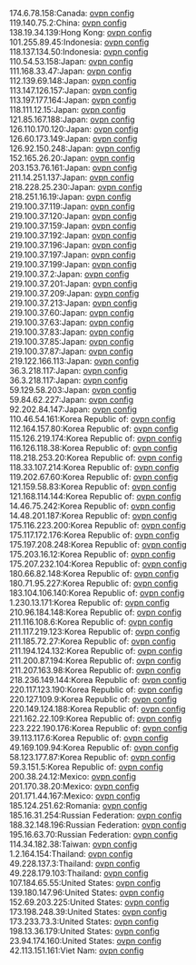 174.6.78.158:Canada: [ovpn config](vpn/174_6_78_158.ovpn)  
119.140.75.2:China: [ovpn config](vpn/119_140_75_2.ovpn)  
138.19.34.139:Hong Kong: [ovpn config](vpn/138_19_34_139.ovpn)  
101.255.89.45:Indonesia: [ovpn config](vpn/101_255_89_45.ovpn)  
118.137.134.50:Indonesia: [ovpn config](vpn/118_137_134_50.ovpn)  
110.54.53.158:Japan: [ovpn config](vpn/110_54_53_158.ovpn)  
111.168.33.47:Japan: [ovpn config](vpn/111_168_33_47.ovpn)  
112.139.69.148:Japan: [ovpn config](vpn/112_139_69_148.ovpn)  
113.147.126.157:Japan: [ovpn config](vpn/113_147_126_157.ovpn)  
113.197.177.164:Japan: [ovpn config](vpn/113_197_177_164.ovpn)  
118.111.12.15:Japan: [ovpn config](vpn/118_111_12_15.ovpn)  
121.85.167.188:Japan: [ovpn config](vpn/121_85_167_188.ovpn)  
126.110.170.120:Japan: [ovpn config](vpn/126_110_170_120.ovpn)  
126.60.173.149:Japan: [ovpn config](vpn/126_60_173_149.ovpn)  
126.92.150.248:Japan: [ovpn config](vpn/126_92_150_248.ovpn)  
152.165.26.20:Japan: [ovpn config](vpn/152_165_26_20.ovpn)  
203.153.76.161:Japan: [ovpn config](vpn/203_153_76_161.ovpn)  
211.14.251.137:Japan: [ovpn config](vpn/211_14_251_137.ovpn)  
218.228.25.230:Japan: [ovpn config](vpn/218_228_25_230.ovpn)  
218.251.16.19:Japan: [ovpn config](vpn/218_251_16_19.ovpn)  
219.100.37.119:Japan: [ovpn config](vpn/219_100_37_119.ovpn)  
219.100.37.120:Japan: [ovpn config](vpn/219_100_37_120.ovpn)  
219.100.37.159:Japan: [ovpn config](vpn/219_100_37_159.ovpn)  
219.100.37.192:Japan: [ovpn config](vpn/219_100_37_192.ovpn)  
219.100.37.196:Japan: [ovpn config](vpn/219_100_37_196.ovpn)  
219.100.37.197:Japan: [ovpn config](vpn/219_100_37_197.ovpn)  
219.100.37.199:Japan: [ovpn config](vpn/219_100_37_199.ovpn)  
219.100.37.2:Japan: [ovpn config](vpn/219_100_37_2.ovpn)  
219.100.37.201:Japan: [ovpn config](vpn/219_100_37_201.ovpn)  
219.100.37.209:Japan: [ovpn config](vpn/219_100_37_209.ovpn)  
219.100.37.213:Japan: [ovpn config](vpn/219_100_37_213.ovpn)  
219.100.37.60:Japan: [ovpn config](vpn/219_100_37_60.ovpn)  
219.100.37.63:Japan: [ovpn config](vpn/219_100_37_63.ovpn)  
219.100.37.83:Japan: [ovpn config](vpn/219_100_37_83.ovpn)  
219.100.37.85:Japan: [ovpn config](vpn/219_100_37_85.ovpn)  
219.100.37.87:Japan: [ovpn config](vpn/219_100_37_87.ovpn)  
219.122.166.113:Japan: [ovpn config](vpn/219_122_166_113.ovpn)  
36.3.218.117:Japan: [ovpn config](vpn/36_3_218_117.ovpn)  
36.3.218.117:Japan: [ovpn config](vpn/36_3_218_117.ovpn)  
59.129.58.203:Japan: [ovpn config](vpn/59_129_58_203.ovpn)  
59.84.62.227:Japan: [ovpn config](vpn/59_84_62_227.ovpn)  
92.202.84.147:Japan: [ovpn config](vpn/92_202_84_147.ovpn)  
110.46.54.161:Korea Republic of: [ovpn config](vpn/110_46_54_161.ovpn)  
112.164.157.80:Korea Republic of: [ovpn config](vpn/112_164_157_80.ovpn)  
115.126.219.174:Korea Republic of: [ovpn config](vpn/115_126_219_174.ovpn)  
116.126.118.38:Korea Republic of: [ovpn config](vpn/116_126_118_38.ovpn)  
118.218.253.20:Korea Republic of: [ovpn config](vpn/118_218_253_20.ovpn)  
118.33.107.214:Korea Republic of: [ovpn config](vpn/118_33_107_214.ovpn)  
119.202.67.60:Korea Republic of: [ovpn config](vpn/119_202_67_60.ovpn)  
121.159.58.83:Korea Republic of: [ovpn config](vpn/121_159_58_83.ovpn)  
121.168.114.144:Korea Republic of: [ovpn config](vpn/121_168_114_144.ovpn)  
14.46.75.242:Korea Republic of: [ovpn config](vpn/14_46_75_242.ovpn)  
14.48.201.187:Korea Republic of: [ovpn config](vpn/14_48_201_187.ovpn)  
175.116.223.200:Korea Republic of: [ovpn config](vpn/175_116_223_200.ovpn)  
175.117.172.176:Korea Republic of: [ovpn config](vpn/175_117_172_176.ovpn)  
175.197.208.248:Korea Republic of: [ovpn config](vpn/175_197_208_248.ovpn)  
175.203.16.12:Korea Republic of: [ovpn config](vpn/175_203_16_12.ovpn)  
175.207.232.104:Korea Republic of: [ovpn config](vpn/175_207_232_104.ovpn)  
180.66.82.148:Korea Republic of: [ovpn config](vpn/180_66_82_148.ovpn)  
180.71.95.227:Korea Republic of: [ovpn config](vpn/180_71_95_227.ovpn)  
183.104.106.140:Korea Republic of: [ovpn config](vpn/183_104_106_140.ovpn)  
1.230.13.171:Korea Republic of: [ovpn config](vpn/1_230_13_171.ovpn)  
210.96.184.148:Korea Republic of: [ovpn config](vpn/210_96_184_148.ovpn)  
211.116.108.6:Korea Republic of: [ovpn config](vpn/211_116_108_6.ovpn)  
211.117.219.123:Korea Republic of: [ovpn config](vpn/211_117_219_123.ovpn)  
211.185.72.27:Korea Republic of: [ovpn config](vpn/211_185_72_27.ovpn)  
211.194.124.132:Korea Republic of: [ovpn config](vpn/211_194_124_132.ovpn)  
211.200.87.194:Korea Republic of: [ovpn config](vpn/211_200_87_194.ovpn)  
211.207.163.98:Korea Republic of: [ovpn config](vpn/211_207_163_98.ovpn)  
218.236.149.144:Korea Republic of: [ovpn config](vpn/218_236_149_144.ovpn)  
220.117.123.190:Korea Republic of: [ovpn config](vpn/220_117_123_190.ovpn)  
220.127.109.9:Korea Republic of: [ovpn config](vpn/220_127_109_9.ovpn)  
220.149.124.188:Korea Republic of: [ovpn config](vpn/220_149_124_188.ovpn)  
221.162.22.109:Korea Republic of: [ovpn config](vpn/221_162_22_109.ovpn)  
223.222.190.176:Korea Republic of: [ovpn config](vpn/223_222_190_176.ovpn)  
39.113.117.6:Korea Republic of: [ovpn config](vpn/39_113_117_6.ovpn)  
49.169.109.94:Korea Republic of: [ovpn config](vpn/49_169_109_94.ovpn)  
58.123.177.87:Korea Republic of: [ovpn config](vpn/58_123_177_87.ovpn)  
59.3.151.5:Korea Republic of: [ovpn config](vpn/59_3_151_5.ovpn)  
200.38.24.12:Mexico: [ovpn config](vpn/200_38_24_12.ovpn)  
201.170.38.20:Mexico: [ovpn config](vpn/201_170_38_20.ovpn)  
201.171.44.167:Mexico: [ovpn config](vpn/201_171_44_167.ovpn)  
185.124.251.62:Romania: [ovpn config](vpn/185_124_251_62.ovpn)  
185.16.31.254:Russian Federation: [ovpn config](vpn/185_16_31_254.ovpn)  
188.32.148.196:Russian Federation: [ovpn config](vpn/188_32_148_196.ovpn)  
195.16.63.70:Russian Federation: [ovpn config](vpn/195_16_63_70.ovpn)  
114.34.182.38:Taiwan: [ovpn config](vpn/114_34_182_38.ovpn)  
1.2.164.154:Thailand: [ovpn config](vpn/1_2_164_154.ovpn)  
49.228.137.3:Thailand: [ovpn config](vpn/49_228_137_3.ovpn)  
49.228.179.103:Thailand: [ovpn config](vpn/49_228_179_103.ovpn)  
107.184.65.55:United States: [ovpn config](vpn/107_184_65_55.ovpn)  
139.180.147.96:United States: [ovpn config](vpn/139_180_147_96.ovpn)  
152.69.203.225:United States: [ovpn config](vpn/152_69_203_225.ovpn)  
173.198.248.39:United States: [ovpn config](vpn/173_198_248_39.ovpn)  
173.233.73.3:United States: [ovpn config](vpn/173_233_73_3.ovpn)  
198.13.36.179:United States: [ovpn config](vpn/198_13_36_179.ovpn)  
23.94.174.160:United States: [ovpn config](vpn/23_94_174_160.ovpn)  
42.113.151.161:Viet Nam: [ovpn config](vpn/42_113_151_161.ovpn)  

